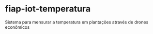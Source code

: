 # fiap-iot-temperatura
Sistema para mensurar a temperatura em plantações através de drones econômicos
